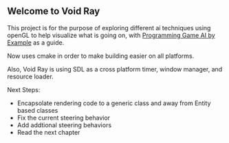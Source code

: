 Welcome to Void Ray
-------------------

This project is for the purpose of exploring different ai techniques using openGL to help visualize what is going on, with [Programming Game AI by Example](http://www.amazon.com/gp/product/1556220782/ref=oh_details_o03_s00_i01) as a guide.

Now uses cmake in order to make building easier on all platforms.

Also, Void Ray is using SDL as a cross platform timer, window manager, and resource loader.

Next Steps:

* Encapsolate rendering code to a generic class and away from Entity based classes
* Fix the current steering behavior
* Add addtional steering behaviors
* Read the next chapter
